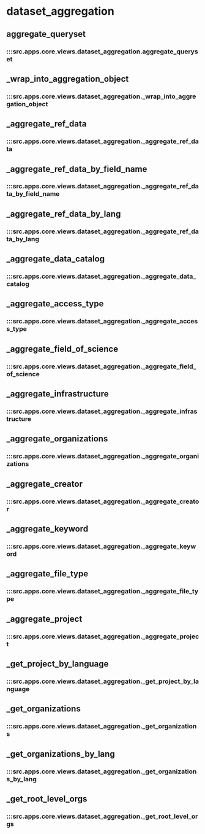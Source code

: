 # dataset_aggregation

## aggregate_queryset

### :::src.apps.core.views.dataset_aggregation.aggregate_queryset

## _wrap_into_aggregation_object

### :::src.apps.core.views.dataset_aggregation._wrap_into_aggregation_object

## _aggregate_ref_data

### :::src.apps.core.views.dataset_aggregation._aggregate_ref_data

## _aggregate_ref_data_by_field_name

### :::src.apps.core.views.dataset_aggregation._aggregate_ref_data_by_field_name

## _aggregate_ref_data_by_lang

### :::src.apps.core.views.dataset_aggregation._aggregate_ref_data_by_lang

## _aggregate_data_catalog

### :::src.apps.core.views.dataset_aggregation._aggregate_data_catalog

## _aggregate_access_type

### :::src.apps.core.views.dataset_aggregation._aggregate_access_type

## _aggregate_field_of_science

### :::src.apps.core.views.dataset_aggregation._aggregate_field_of_science

## _aggregate_infrastructure

### :::src.apps.core.views.dataset_aggregation._aggregate_infrastructure

## _aggregate_organizations

### :::src.apps.core.views.dataset_aggregation._aggregate_organizations

## _aggregate_creator

### :::src.apps.core.views.dataset_aggregation._aggregate_creator

## _aggregate_keyword

### :::src.apps.core.views.dataset_aggregation._aggregate_keyword

## _aggregate_file_type

### :::src.apps.core.views.dataset_aggregation._aggregate_file_type

## _aggregate_project

### :::src.apps.core.views.dataset_aggregation._aggregate_project

## _get_project_by_language

### :::src.apps.core.views.dataset_aggregation._get_project_by_language

## _get_organizations

### :::src.apps.core.views.dataset_aggregation._get_organizations

## _get_organizations_by_lang

### :::src.apps.core.views.dataset_aggregation._get_organizations_by_lang

## _get_root_level_orgs

### :::src.apps.core.views.dataset_aggregation._get_root_level_orgs

